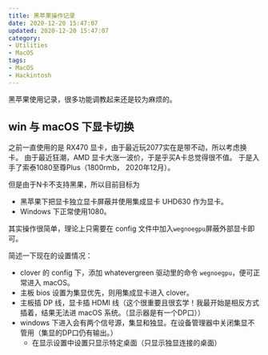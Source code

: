 ```yaml
---
title: 黑苹果操作记录
date: 2020-12-20 15:47:07
updated: 2020-12-20 15:47:07
category: 
- Utilities
- MacOS
tags:
- MacOS
- Hackintosh
---
```


黑苹果使用记录，很多功能调教起来还是较为麻烦的。

<!-- more -->

## win 与 macOS 下显卡切换

之前一直使用的是 RX470 显卡，由于最近玩2077实在是带不动，所以考虑换卡。
由于最近狂潮，AMD 显卡大涨一波价，于是乎买A卡总觉得很不值。
于是入手了索泰1080至尊Plus（1800rmb， 2020年12月）。

但是由于N卡不支持黑果，所以目前目标为
- 黑苹果下把显卡独立显卡屏蔽并使用集成显卡 UHD630 作为显卡。
- Windows 下正常使用1080。

其实操作很简单，理论上只需要在 config 文件中加入`wegnoegpu`屏蔽外部显卡即可。

简述一下现在的设置情况：
- clover 的 config 下，添加 whatevergreen 驱动里的命令 `wegnoegpu`，便可正常进入 macOS。
- 主板 bios 设置为集显优先，则用集成显卡进入 clover。
- 主板插 DP 线，显卡插 HDMI 线（这个很重要且很玄学！我最开始是相反方式插着，结果无法进 macOS 系统。（显示器是有一个DP口））
- windows 下进入会有两个信号源，集显和独显。在设备管理器中关闭集显不管用（集显的DP口仍有输出。）
  - 在显示设置中设置只显示特定桌面（只显示独显连接的桌面）